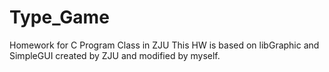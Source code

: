 # Type_Game
Homework for C Program Class in ZJU
This HW is based on libGraphic and SimpleGUI created by ZJU and modified by myself.
